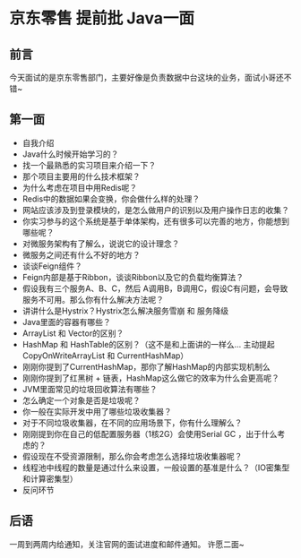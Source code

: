 # 京东零售 提前批 Java一面

## 前言

今天面试的是京东零售部门，主要好像是负责数据中台这块的业务，面试小哥还不错~

## 第一面

- 自我介绍
- Java什么时候开始学习的？
- 找一个最熟悉的实习项目来介绍一下？
- 那个项目主要用的什么技术框架？
- 为什么考虑在项目中用Redis呢？
- Redis中的数据如果会变换，你会做什么样的处理？
- 网站应该涉及到登录模块的，是怎么做用户的识别以及用户操作日志的收集？
- 你实习参与的这个系统是基于单体架构，还有很多可以完善的地方，你能想到哪些呢？
- 对微服务架构有了解么，说说它的设计理念？
- 微服务之间还有什么不好的地方？
- 谈谈Feign组件？
- Feign内部是基于Ribbon，谈谈Ribbon以及它的负载均衡算法？
- 假设我有三个服务A、B、C，然后 A调用B，B调用C，假设C有问题，会导致服务不可用。那么你有什么解决方法呢？
- 讲讲什么是Hystrix？Hystrix怎么解决服务雪崩 和 服务降级
- Java里面的容器有哪些？
- ArrayList 和 Vector的区别？
- HashMap 和 HashTable的区别？（这不是和上面讲的一样么...  主动提起 CopyOnWriteArrayList 和 CurrentHashMap）
- 刚刚你提到了CurrentHashMap，那你了解HashMap的内部实现机制么
- 刚刚你提到了红黑树 + 链表，HashMap这么做它的效率为什么会更高呢？
- JVM里面常见的垃圾回收算法有哪些？
- 怎么确定一个对象是否是垃圾呢？
- 你一般在实际开发中用了哪些垃圾收集器？
- 对于不同垃圾收集器，在不同的应用场景下，你有什么理解么？
- 刚刚提到你在自己的低配置服务器（1核2G）会使用Serial GC ，出于什么考虑的？
- 假设现在不受资源限制，那么你会考虑怎么选择垃圾收集器呢？
- 线程池中线程的数量是通过什么来设置，一般设置的基准是什么？（IO密集型和计算密集型）
- 反问环节

## 后语

一周到两周内给通知，关注官网的面试进度和邮件通知。 许愿二面~
